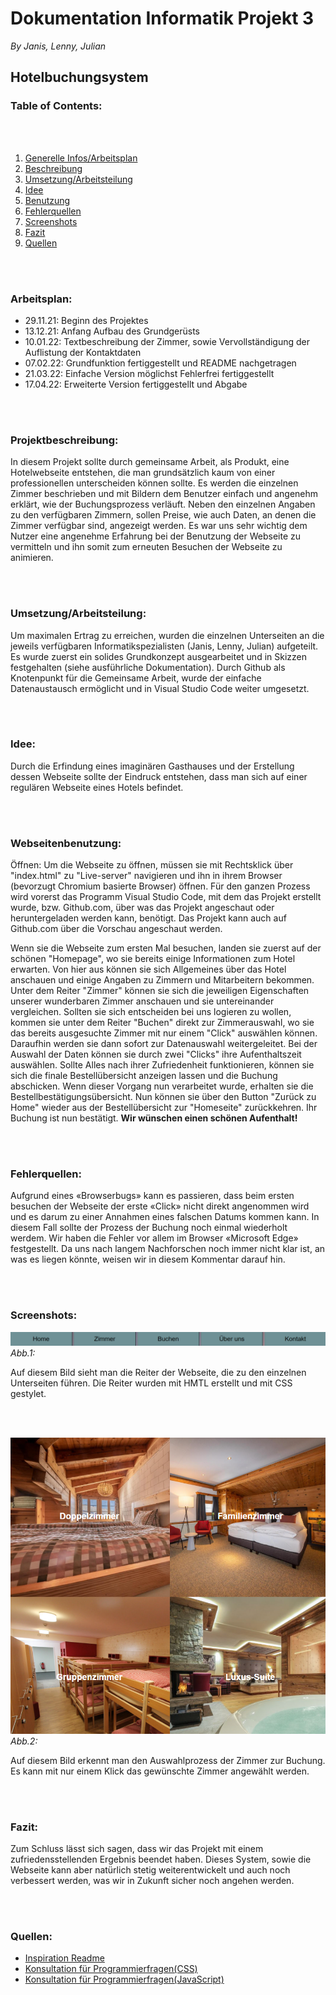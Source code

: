 # Dokumentation Informatik Projekt 3

*By Janis, Lenny, Julian*
## **Hotelbuchungsystem**
### **Table of Contents:**
<br></br>

1. [Generelle Infos/Arbeitsplan](###Arbeitsplan:)
2. [Beschreibung](###Projektbeschreibung:)
3. [Umsetzung/Arbeitsteilung](###Umsetzung/Arbeitsteilung:)
4. [Idee](###Idee:)
5. [Benutzung](###Webseitenbenutzung:)
6. [Fehlerquellen](###Fehlerquellen:)
7. [Screenshots](###Screenshots:)
8. [Fazit](###Fazit:)
9. [Quellen](###quellen:)



<br></br>

### **Arbeitsplan:**

* 29.11.21: Beginn des Projektes
* 13.12.21: Anfang Aufbau des Grundgerüsts
* 10.01.22: Textbeschreibung der Zimmer, sowie Vervollständigung der Auflistung der Kontaktdaten
* 07.02.22: Grundfunktion fertiggestellt und README nachgetragen
* 21.03.22: Einfache Version möglichst Fehlerfrei fertiggestellt
* 17.04.22: Erweiterte Version fertiggestellt und Abgabe 

<br></br>

### **Projektbeschreibung:**

In diesem Projekt sollte durch gemeinsame Arbeit, als Produkt, eine Hotelwebseite entstehen, die man grundsätzlich kaum von einer professionellen unterscheiden können sollte.
Es werden die einzelnen Zimmer beschrieben und mit Bildern dem Benutzer einfach und angenehm erklärt, wie der Buchungsprozess verläuft.
Neben den einzelnen Angaben zu den verfügbaren Zimmern, sollen Preise, wie auch Daten, an denen die Zimmer verfügbar sind, angezeigt werden.
Es war uns sehr wichtig dem Nutzer eine angenehme Erfahrung bei der Benutzung der Webseite zu vermitteln und ihn somit zum erneuten Besuchen der Webseite zu animieren.

<br></br>

### **Umsetzung/Arbeitsteilung:**

Um maximalen Ertrag zu erreichen, wurden die einzelnen Unterseiten an die jeweils verfügbaren Informatikspezialisten (Janis, Lenny, Julian) aufgeteilt. Es wurde zuerst ein solides Grundkonzept ausgearbeitet und in Skizzen festgehalten (siehe ausführliche Dokumentation). 
Durch Github als Knotenpunkt für die Gemeinsame Arbeit, wurde der einfache Datenaustausch ermöglicht und in Visual Studio Code weiter umgesetzt.

<br></br>

### **Idee:**

Durch die Erfindung eines imaginären Gasthauses und der Erstellung dessen Webseite sollte der Eindruck entstehen, dass man sich auf einer regulären Webseite eines Hotels befindet.

<br></br>

### **Webseitenbenutzung:**

Öffnen: Um die Webseite zu öffnen, müssen sie mit Rechtsklick über "index.html" zu "Live-server" navigieren und ihn in ihrem Browser (bevorzugt Chromium basierte Browser) öffnen.
Für den ganzen Prozess wird vorerst das Programm Visual Studio Code, mit dem das Projekt erstellt wurde, bzw. Github.com, über was das Projekt angeschaut oder heruntergeladen werden kann, benötigt. 
Das Projekt kann auch auf Github.com über die Vorschau angeschaut werden.

Wenn sie die Webseite zum ersten Mal besuchen, landen sie zuerst auf der schönen "Homepage", wo sie bereits einige Informationen zum Hotel erwarten. Von hier aus können sie sich Allgemeines über das Hotel anschauen und einige Angaben zu Zimmern und Mitarbeitern bekommen.
Unter dem Reiter "Zimmer" können sie sich die jeweiligen Eigenschaften unserer wunderbaren Zimmer anschauen und sie untereinander vergleichen.
Sollten sie sich entscheiden bei uns logieren zu wollen, kommen sie unter dem Reiter "Buchen" direkt zur Zimmerauswahl, wo sie das bereits ausgesuchte Zimmer mit nur einem "Click" auswählen können. Daraufhin werden sie dann sofort zur Datenauswahl weitergeleitet. Bei der Auswahl der Daten können sie durch zwei "Clicks" ihre Aufenthaltszeit auswählen. Sollte Alles nach ihrer Zufriedenheit funktionieren, können sie sich die finale Bestellübersicht anzeigen lassen und die Buchung abschicken.
Wenn dieser Vorgang nun verarbeitet wurde, erhalten sie die Bestellbestätigungsübersicht.
Nun können sie über den Button "Zurück zu Home" wieder aus der Bestellübersicht zur "Homeseite" zurückkehren.
Ihr Buchung ist nun bestätigt. **Wir wünschen einen schönen Aufenthalt!**

<br></br>

### **Fehlerquellen:**

Aufgrund eines «Browserbugs» kann es passieren, dass beim ersten besuchen der Webseite der erste «Click» nicht direkt angenommen wird und es darum zu einer Annahmen eines falschen Datums kommen kann. In diesem Fall sollte der Prozess der Buchung noch einmal wiederholt werdem. Wir haben die Fehler vor allem im Browser «Microsoft Edge» festgestellt. Da uns nach langem Nachforschen noch immer nicht klar ist, an was es liegen könnte, weisen wir in diesem Kommentar darauf hin.

<br></br>

### **Screenshots:**

![ReiterWebseite.png](material/ReiterWebseite.png)
*Abb.1:*

Auf diesem Bild sieht man die Reiter der Webseite, die zu den einzelnen Unterseiten führen.
Die Reiter wurden mit HMTL erstellt und mit CSS gestylet.

<br></br>

![Buchungsprozess.png](Material/Buchungsprozess.png)
*Abb.2:*

Auf diesem Bild erkennt man den Auswahlprozess der Zimmer zur Buchung.
Es kann mit nur einem Klick das gewünschte Zimmer angewählt werden.

<br></br>

### **Fazit:**

Zum Schluss lässt sich sagen, dass wir das Projekt mit einem zufriedensstellenden Ergebnis beendet haben. Dieses System, sowie die Webseite kann aber natürlich stetig weiterentwickelt und auch noch verbessert werden, was wir in Zukunft sicher noch angehen werden.

<br></br>

### **Quellen:** 

* [Inspiration Readme](https://github.com/adam-p/markdown-here/wiki/Markdown-Cheatsheet)
* [Konsultation für Programmierfragen(CSS)](https://css-tricks.com/snippets/css/a-guide-to-flexbox/)
* [Konsultation für Programmierfragen(JavaScript)](https://developer.mozilla.org/de/docs/Web/JavaScript/About_JavaScript)
